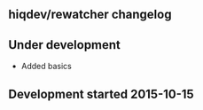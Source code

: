 hiqdev/rewatcher changelog
--------------------------

## Under development

- Added basics

## Development started 2015-10-15

